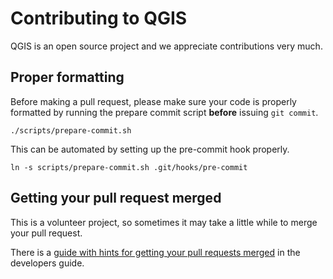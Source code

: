 Contributing to QGIS
====================

QGIS is an open source project and we appreciate contributions very much.

Proper formatting
-----------------

Before making a pull request, please make sure your code is properly formatted
by running the prepare commit script **before** issuing `git commit`.

    ./scripts/prepare-commit.sh

This can be automated by setting up the pre-commit hook properly.

    ln -s scripts/prepare-commit.sh .git/hooks/pre-commit

Getting your pull request merged
--------------------------------

This is a volunteer project, so sometimes it may take a little while to merge
your pull request.

There is a [guide with hints for getting your pull requests merged](https://github.com/m-kuhn/QGIS-Website/blob/qtcreator.rst/source/site/getinvolved/development/git.rst#pull-requests)
in the developers guide.
